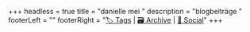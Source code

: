 +++
headless = true
title = "danielle mei "
description = "blogbeiträge "
footerLeft = ""
footerRight = "[🏷️ Tags](/tags/) | [🗃️ Archive](/posts/) | [📣 Social](https://www.lilo.blog)"
+++

